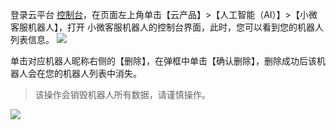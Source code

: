 
登录云平台 [控制台](http://console.tce.fsphere.cn/)，在页面左上角单击【云产品】>【人工智能（AI）】>【小微客服机器人】，打开 小微客服机器人的控制台界面，此时，您可以看到您的机器人列表信息。
![](http://imgcache.tce.fsphere.cn/static/mc.qcloudimg.com/static/img/ea9489cd9b5524042afcdf9b7fc329f8/image.png)

单击对应机器人昵称右侧的【删除】，在弹框中单击【确认删除】，删除成功后该机器人会在您的机器人列表中消失。
>该操作会销毁机器人所有数据，请谨慎操作。

![](http://imgcache.tce.fsphere.cn/static/mc.qcloudimg.com/static/img/1a5ac3c6e917b71a446563d3c4879b29/image.png)
